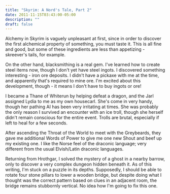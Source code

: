 ```yaml
---
title: "Skyrim: A Nord's Tale, Part 2"
date: 2011-11-15T03:43:00-05:00
description: ""
draft: false
---
```

Alchemy in Skyrim is vaguely unpleasant at first, since in order to
discover the first alchemical property of something, you must taste it.
This is all fine and good, but some of these ingredients are less than
appetizing - skreever's tails, for example.

On the other hand, blacksmithing is a real gem. I've learned how to
create steel items now, though I don't yet have steel ingots. I
discovered something interesting - iron ore deposits. I didn't have a
pickaxe with me at the time, and apparently that's required to mine
ore. I'm excited about this development, though - it means I don't
have to buy ingots or ore!

I became a Thane of Whiterun by helping defeat a dragon, and the Jarl
assigned Lydia to me as my own housecarl. She's come in very handy,
though her pathing AI has been very irritating at times. She was
probably the only reason I survived an encounter with an ice troll,
though she herself didn't remain conscious for the entire event. Trolls
are brutal, especially if left to heal for a few seconds.

After ascending the Throat of the World to meet with the Greybeards,
they gave me additional Words of Power to give me one new Shout and beef
up my existing one. I like the Norse feel of the draconic language; very
different from the usual Elvish/Latin draconic languages.

Returning from Hrothgar, I solved the mystery of a ghost in a nearby
barrow, only to discover a very complex dungeon hidden beneath it. As of
this writing, I'm stuck on a puzzle in its depths. Supposedly, I should
be able to rotate four stone pillars to lower a wooden bridge, but
despite doing what I thought was the correct pattern based on clues in
an adjacent room, the bridge remains stubbornly vertical. No idea how
I'm going to fix this one.